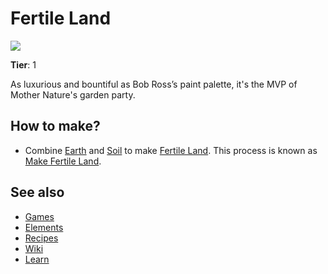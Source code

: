 # Fertile Land

![](/wiki/images/item.fertileland.png)

**Tier**: 1

As luxurious and bountiful as Bob Ross’s paint palette, it's the MVP of Mother Nature's garden party.

## How to make?

* Combine [Earth](/wiki/elements/earth) and [Soil](/wiki/elements/soil) to make [Fertile Land](/wiki/elements/fertile-land). This process is known as [Make Fertile Land](/wiki/recipes/make-fertile-land).

## See also

* [Games](/wiki/games)
* [Elements](/wiki/elements)
* [Recipes](/wiki/recipes)
* [Wiki](/wiki/index)
* [Learn](/learn/index)